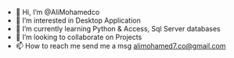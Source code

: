 - 👋 Hi, I’m @AliMohamedco
- 👀 I’m interested in Desktop Application 
- 🌱 I’m currently learning Python & Access, Sql Server databases
- 💞️ I’m looking to collaborate on Projects
- 📫 How to reach me send me a msg alimohamed7.co@gmail.com

<!---
AliMohamedco/AliMohamedco is a ✨ special ✨ repository because its `README.md` (this file) appears on your GitHub profile.
You can click the Preview link to take a look at your changes.
--->
